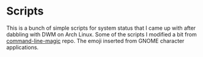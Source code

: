 # Scripts

This is a bunch of simple scripts for system status that I came up with after dabbling with DWM on Arch Linux.
Some of the scripts I modified a bit from [command-line-magic](https://github.com/luqmannn/command-line-magic)
repo. The emoji inserted from GNOME character applications.
